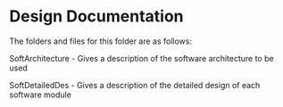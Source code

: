 # Design Documentation

The folders and files for this folder are as follows:

SoftArchitecture - Gives a description of the software architecture to be used

SoftDetailedDes - Gives a description of the detailed design of each software module
